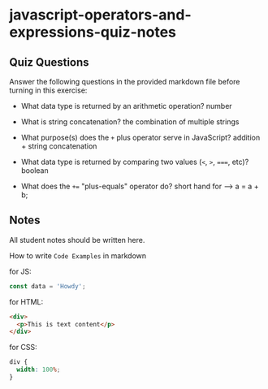 # javascript-operators-and-expressions-quiz-notes

## Quiz Questions

Answer the following questions in the provided markdown file before turning in this exercise:

- What data type is returned by an arithmetic operation?
  number

- What is string concatenation?
  the combination of multiple strings

- What purpose(s) does the `+` plus operator serve in JavaScript?
  addition + string concatenation

- What data type is returned by comparing two values (`<`, `>`, `===`, etc)?
  boolean

- What does the `+=` "plus-equals" operator do?
  short hand for --> a = a + b;

## Notes

All student notes should be written here.

How to write `Code Examples` in markdown

for JS:

```javascript
const data = 'Howdy';
```

for HTML:

```html
<div>
  <p>This is text content</p>
</div>
```

for CSS:

```css
div {
  width: 100%;
}
```
